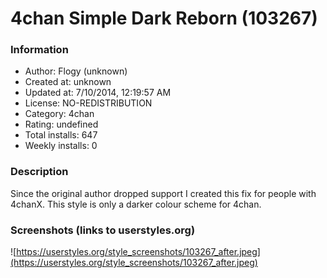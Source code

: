 # 4chan Simple Dark Reborn (103267)

### Information
- Author: Flogy (unknown)
- Created at: unknown
- Updated at: 7/10/2014, 12:19:57 AM
- License: NO-REDISTRIBUTION
- Category: 4chan
- Rating: undefined
- Total installs: 647
- Weekly installs: 0


### Description
Since the original author dropped support I created this fix for people with 4chanX. This style is only a darker colour scheme for 4chan.


### Screenshots (links to userstyles.org)
![https://userstyles.org/style_screenshots/103267_after.jpeg](https://userstyles.org/style_screenshots/103267_after.jpeg)



